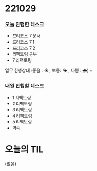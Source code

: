 # 221029

### 오늘 진행한 테스크

- 프리코스 7 문서
- 프리코스 7 1
- 프리코스 7 2
- 리팩토링 공부
- 7 리팩토링

업무 진행상태 (좋음 : ☀ , 보통: 🌤 , 나쁨 : 🌧)
`☀`

### 내일 진행할 테스크

- 1 리팩토링
- 2 리팩토링
- 3 리팩토링
- 4 리팩토링
- 5 리팩토링
- 약속

# 오늘의 TIL

(없음)
